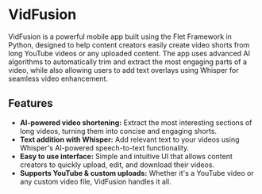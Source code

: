 # VidFusion

VidFusion is a powerful mobile app built using the Flet Framework in Python, designed to help content creators easily create video shorts from long YouTube videos or any uploaded content. The app uses advanced AI algorithms to automatically trim and extract the most engaging parts of a video, while also allowing users to add text overlays using Whisper for seamless video enhancement.

## Features

- **AI-powered video shortening:** Extract the most interesting sections of long videos, turning them into concise and engaging shorts.
- **Text addition with Whisper:** Add relevant text to your videos using Whisper's AI-powered speech-to-text functionality.
- **Easy to use interface:** Simple and intuitive UI that allows content creators to quickly upload, edit, and download their videos.
- **Supports YouTube & custom uploads:** Whether it's a YouTube video or any custom video file, VidFusion handles it all.
